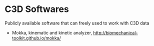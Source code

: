 # C3D Softwares
Publicly available software that can freely used to work with C3D data

* Mokka, kinematic and kinetic analyzer, http://biomechanical-toolkit.github.io/mokka/
